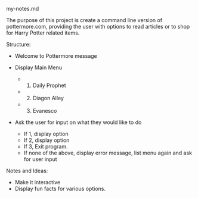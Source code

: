 my-notes.md

The purpose of this project is create a command line version of pottermore.com, providing the user with options to read articles or to shop for Harry Potter related items. 

Structure:
- Welcome to Pottermore message
- Display Main Menu

  - 1. Daily Prophet
  - 2. Diagon Alley
  - 3. Evanesco
  
- Ask the user for input on what they would like to do
  - If 1, display option
  - If 2, display option
  - If 3, Exit program.
  - If none of the above, display error message, list menu again and ask for user input 



Notes and Ideas: 
- Make it interactive
- Display fun facts for various options. 

